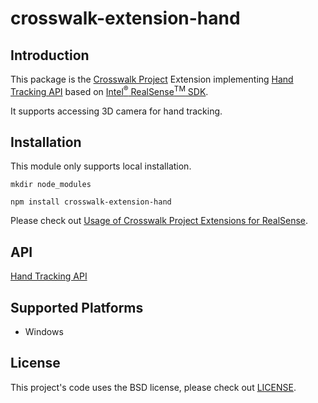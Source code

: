 # crosswalk-extension-hand

## Introduction
This package is the [Crosswalk Project](https://crosswalk-project.org/) Extension implementing 
[Hand Tracking API](http://crosswalk-project.github.io/realsense-extensions-crosswalk/spec/hand-tracking.html) based on 
[Intel<sup>®</sup> RealSense<sup>TM</sup> SDK](https://software.intel.com/en-us/intel-realsense-sdk/download).

It supports accessing 3D camera for hand tracking.

## Installation
This module only supports local installation.
```
mkdir node_modules
```
```
npm install crosswalk-extension-hand
```

Please check out
[Usage of Crosswalk Project Extensions for RealSense](https://github.com/crosswalk-project/realsense-extensions-crosswalk/wiki/Usage-of-RealSense-Extensions).

## API

[Hand Tracking API](http://crosswalk-project.github.io/realsense-extensions-crosswalk/spec/hand-tracking.html)

## Supported Platforms

* Windows

## License

This project's code uses the BSD license, please check out [LICENSE](https://github.com/crosswalk-project/realsense-extensions-crosswalk/blob/master/LICENSE).

